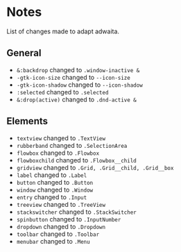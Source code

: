 
# Notes

List of changes made to adapt adwaita.

## General

 - `&:backdrop` changed to `.window-inactive &`
 - `-gtk-icon-size` changed to `--icon-size`
 - `-gtk-icon-shadow` changed to `--icon-shadow`
 - `:selected` changed to `.selected`
 - `&:drop(active)` changed to `.dnd-active &`

## Elements
 - `textview` changed to `.TextView`
 - `rubberband` changed to `.SelectionArea`
 - `flowbox` changed to `.Flowbox`
 - `flowboxchild` changed to `.Flowbox__child`
 - `gridview` changed to `.Grid, .Grid__child, .Grid__box`
 - `label` changed to `.Label`
 - `button` changed to `.Button`
 - `window` changed to `.Window`
 - `entry` changed to `.Input`
 - `treeview` changed to `.TreeView`
 - `stackswitcher` changed to `.StackSwitcher`
 - `spinbutton` changed to `.InputNumber`
 - `dropdown` changed to `.Dropdown`
 - `toolbar` changed to `.Toolbar`
 - `menubar` changed to `.Menu`
